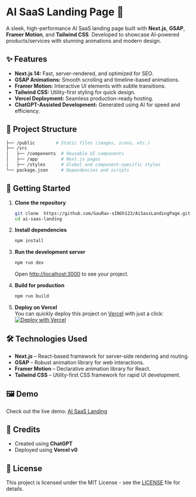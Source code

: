 
# AI SaaS Landing Page 🚀  

A sleek, high-performance AI SaaS landing page built with **Next.js**, **GSAP**, **Framer Motion**, and **Tailwind CSS**. Developed to showcase AI-powered products/services with stunning animations and modern design.


## ✨ Features  
- **Next.js 14:** Fast, server-rendered, and optimized for SEO.
- **GSAP Animations:** Smooth scrolling and timeline-based animations.
- **Framer Motion:** Interactive UI elements with subtle transitions.
- **Tailwind CSS:** Utility-first styling for quick design.
- **Vercel Deployment:** Seamless production-ready hosting.
- **ChatGPT-Assisted Development:** Generated using AI for speed and efficiency.

## 📂 Project Structure  
```bash
├── /public        # Static files (images, icons, etc.)
├── /src           
│   ├── /components  # Reusable UI components
│   ├── /app         # Next.js pages  
│   ├── /styles      # Global and component-specific styles
└── package.json     # Dependencies and scripts
```

## 🚀 Getting Started  

1. **Clone the repository**  
   ```bash
   git clone  https://github.com/GauRav-sINGh123/AiSassLandingPage.git
   cd ai-saas-landing
   ```

2. **Install dependencies**  
   ```bash
   npm install
   ```

3. **Run the development server**  
   ```bash
   npm run dev
   ```
   Open [http://localhost:3000](http://localhost:3000) to see your project.

4. **Build for production**  
   ```bash
   npm run build
   ```

5. **Deploy on Vercel**  
   You can quickly deploy this project on [Vercel](https://vercel.com/) with just a click:  
   [![Deploy with Vercel](https://vercel.com/button)](https://vercel.com/import)

## 🛠️ Technologies Used  
- **Next.js** – React-based framework for server-side rendering and routing.
- **GSAP** – Robust animation library for web interactions.
- **Framer Motion** – Declarative animation library for React.
- **Tailwind CSS** – Utility-first CSS framework for rapid UI development.

## 🖼️ Demo  
Check out the live demo: [AI SaaS Landing](https://ai-sass-landing-page-dqo9.vercel.app/)

## 🤖 Credits  
- Created using **ChatGPT**  
- Deployed using **Vercel v0**  

## 📜 License  
This project is licensed under the MIT License - see the [LICENSE](LICENSE) file for details.
